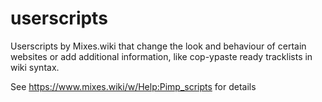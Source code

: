 # userscripts

Userscripts by Mixes.wiki that change the look and behaviour of certain websites or add additional information, like cop-ypaste ready tracklists in wiki syntax.

See https://www.mixes.wiki/w/Help:Pimp_scripts for details
